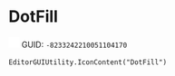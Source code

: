 # DotFill
![](/img/DotFill.png)
GUID: `-8233242210051104170`
```
EditorGUIUtility.IconContent("DotFill")
```
